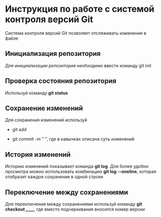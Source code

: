 # Инструкция по работе с системой контроля версий Git

Система контроля версий Git позволяет отслеживать изменения в файле

## Инициализация репозитория

Для *инициализации репозитория* необходимо ввести команду git init

## Проверка состояния репозитория

Используй команду **git status**

## Сохранение изменений

Для сохранения изменений используй

* git add

* git commit -m "  ", где в кавычках описана суть изменений

## История изменений

Историю изменений показывает команда **git log**. Для более удобно просмотра можно использовать комбинацию **git log --oneline**, которая отобразит каждое сохранение в одной строке

## Переключение между сохранениями

Для переключения между сохранениями используй команду **git checkout ____**, где вместо подчеркивания вносится номер версии